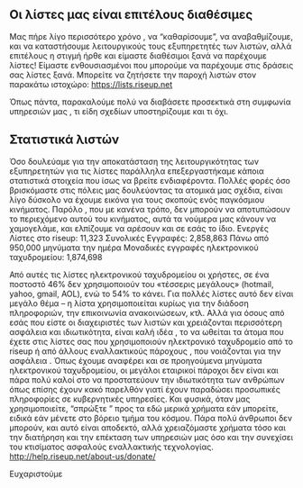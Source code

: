 ## Οι λίστες μας είναι επιτέλους διαθέσιμες

Μας πήρε λίγο περισσότερο χρόνο , να “καθαρίσουμε”, να αναβαθμίζουμε,
και να καταστήσουμε λειτουργικούς τους εξυπηρετητές των λιστών, αλλά
επιτέλους η στιγμή ήρθε και είμαστε διαθέσιμοι ξανά να παρέχουμε λίστες!
Είμαστε ενθουσιασμένοι που μπορούμε να παρέχουμε στις δράσεις σας λίστες
ξανά. Μπορείτε να ζητήσετε την παροχή λιστών στον παρακάτω ιστοχώρο:
https://lists.riseup.net

Όπως πάντα, παρακαλούμε πολύ να διαβάσετε προσεκτικά στη συμφωνία
υπηρεσιών μας , τι είδη σχεδίων υποστηρίζουμε και τι όχι.

## Στατιστικά λιστών

Όσο δουλεύαμε για την αποκατάσταση της λειτουργικότητας των εξυπηρετητών
για τις λίστες παράλληλα επεξεργαστήκαμε κάποια στατιστικά στοιχεία που
ίσως να βρείτε ενδιαφέροντα. Πολλές φορές όσο βρισκόμαστε στις πόλεις
μας δουλεύοντας τα ατομικά μας σχέδια, είναι λίγο δύσκολο να έχουμε
εικόνα για τους σκοπούς ενός παγκόσμιου κινήματος. Παρόλο , που με
κανένα τρόπο, δεν μπορούν να αποτυπώσουν το περιεχόμενο αυτού του
κινήματος, αυτά τα νούμερα μας κάνουν να χαμογελάμε, και ελπίζουμε να
αρέσουν και σε εσάς το ίδιο.
Ενεργές Λίστες στο riseup: 11,323
Συνολικές Εγγραφές: 2,858,863
Πάνω από 950,000 μηνύματα την ημέρα
Μοναδικές εγγραφές ηλεκτρονικού ταχυδρομείου: 1,874,698

Από αυτές τις λίστες ηλεκτρονικού ταχυδρομείου οι χρήστες, σε ένα
ποστοστό 46% δεν χρησιμοποιούν του «τέσσερις μεγάλους» (hotmail, yahoo,
gmail, AOL), ενώ το 54% το κάνει. Για πολλές λίστες αυτό δεν είναι
μεγάλο θέμα – η λίστα χρησιμοποιείται κυρίως  για την διάδοση
πληροφοριών, την επικοινωνία ανακοινώσεων, κτλ. Αλλά για όσους από εσάς
που είστε οι διαχειριστές των λιστών και χρειάζονται περισσότερη
ασφάλεια και ιδιωτικότητα, είναι καλή ιδέα , το να ωθείται τα άτομα που
έχετε στις λίστες σας που χρησιμοποιούν ηλεκτρονικό ταχυδρομείο από το
riseup ή από άλλους εναλλακτικούς πάροχους , που νοιάζονται για την
ασφάλεια . Όπως έχουμε αναφέρει και σε προηγούμενα μηνύματα ηλεκτρονικού
ταχυδρομείου, οι μεγάλοι εταιρικοί πάροχοι δεν είναι και πάρα πολύ καλοί
στο να προστατεύουν την ιδιωτικότητα των ανθρώπων όπως επίσης έχουν κακό
παρελθόν γιατί έχουν παραδώσει προσωπικές πληροφορίες σε κυβερνητικές
υπηρεσίες.
Και φυσικά, όταν μας χρησιμοποιείτε, “σπρώξτε ” προς τα εδώ μερικά
χρήματα εάν μπορείτε, ειδικά εάν μένετε στο βόρειο τμήμα του κόσμου.
Πάρα πολύ άνθρωποι δεν μπορούν, και αυτό είναι αποδεκτό, αλλά
χρειαζόμαστε χρήματα τόσο και την διατήρηση και την επέκταση των
υπηρεσιών μας όσο και την συνεχίσει του κτισίματος ασφαλούς εναλλακτικής
τεχνολογίας.
http://help.riseup.net/about-us/donate/

Ευχαριστούμε
